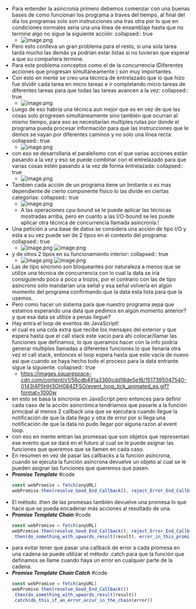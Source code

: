 - Para entender la asincronía primero debemos comenzar con una buenas bases de como funcionan los programa a traves del tiempo, al final del día los programas solo son instrucciones una tras otra por lo que en condiciones normales seria una una línea de ensamblaje hasta que no termine algo no sigue la siguiente acción:
  collapsed:: true
	- ![image.png](../assets/image_1650664162293_0.png)
- Pero esto conlleva un gran problema para el resto, si una sola tarea tarda mucho las demás ya podrían estar listas si no tuvieran que esperar a que su compañera termine.
- Para este problema conceptos como el de la concurrencia (Diferentes acciones que progresan simultáneamente ) son muy importantes.
- Con esto en mente se creo una técnica de entrelazado que lo que hizo fue dividir cada tarea en micro tareas e ir completando micro tareas de diferentes tareas para que todas las tareas avancen a la vez:
  collapsed:: true
	- ![image.png](../assets/image_1650664097333_0.png)
- Luego de eso habría una técnica aun mejor que es en vez de que las cosas solo progresen simultáneamente sino también que ocurran al mismo tiempo, para eso se necesitarían multiples rutas por donde el programa pueda procesar información para que las instrucciones que le demos se vayan por diferentes caminos y no solo una línea recta:
  collapsed:: true
	- ![image.png](../assets/image_1650664710440_0.png)
- con eso se desarrollaría el paralelismo con el que varias acciones están pasando a la vez y eso se puede combinar con el entrelazado para que varias cosas estén pasando a la vez de forma entrelazada:
  collapsed:: true
	- ![image.png](../assets/image_1650664829937_0.png)
- Tambien cada acción de un programa tiene un limitante o es mas dependiente de cierto componente físico lo las divide en ciertas categorías:
  collapsed:: true
	- ![image.png](../assets/image_1650665206387_0.png)
	- A las operaciones cpu-bound se le puede aplicar las técnicas mostradas arriba, pero en cuanto a las I/O-bound se les puede aplicar otra técnica de concurrencia llamada asincronía.!
- Una petición a una base de datos se considera una acción de tipo I/O y esta a su vez puede ser de 2 tipos en el contexto del programa:
  collapsed:: true
	- ![image.png](../assets/image_1650666071606_0.png) ![image.png](../assets/image_1650666163542_0.png)
- y de otros 2 tipos en su funcionamiento interior:
  collapsed:: true
	- ![image.png](../assets/image_1650666304339_0.png) ![image.png](../assets/image_1650666314938_0.png)
- Las de tipo síncrono son bloqueantes por naturaleza a menos que se utilize una técnica de concurrencia con lo cual la data se iría consiguiendo poco a poco a trozos, por el contrario con las de tipo asíncrono solo mandarían una señal y esa señal volvería en algún momento del programa confirmando que la data esta lista para que la usemos.
- Pero como hacer un sistema para que nuestro programa sepa que estamos esperando una data que pedimos en algún momento anterior? y que esa data se utilize a penas llegue?
- Hay entra el loop de eventos de JavaScript!
- el cual es una cola extra que recibe los mensajes del exterior y que espera hasta que el call stack este vacío para ahi colocar/llamar las funciones que definamos, lo que queramos hacer con la info podría generar multiples llamadas a diferentes funciones lo que llenaría otra vez el call stack, entonces el loop espera hasta que este vacía de nuevo así que cuando se haya hecho todo el proceso para la data entrante sigue la siguiente.
  collapsed:: true
	- https://images.squarespace-cdn.com/content/v1/56cdb491a3360cdd18de5e16/1517395047540-0143I4P5HH3OH084ZFSO/event_loop_tick_animated_es.gif?format=1000w
- en esto se basa la sincronía en JavaScript pero entonces para definir cada caso de la acción asincrónica tendríamos que pasarle a la función principal al menos 2 callback una que se ejecutara cuando llegue la notificación de que la data llego y otra de error por si llega una notificación de que la data no pudo llegar por alguna razon al event loop.
- con eso en mente entran las promesas que son objetos que representan ese evento que se dará en el futuro al cual se le puede asignar las funciones que queremos que se llamen en cada caso.
- En resumen en vez de pasar las callbacks a la función asíncrona, cuando se ejecuta la función asíncrona devuelve un objeto al cual se le pueden asignar las funciones que queremos que pasen.
- ***Promise Template*** #code
  ```javascript
  const webPromise = fetch(anyURL)
  webPromise.then(resolve_Good_End_Callback(), reject_Error_End_Callback())
  ```
- El método .then de las promesas también devuelve una promesa lo que hace que se pueda encadenar más acciones al resultado de una.
- ***Promise Template Chain*** #code
  ```javascript
  const webPromise = fetch(anyURL)
  webPromise.then(resolve_Good_End_Callback(), reject_Error_End_Callback())
  .then(do_something_with_upwards_result(result), error_in_this_promise())
  ```
- para evitar tener que pasar una callback de error a cada promesa en una cadena se puede utilizar el método .catch para que la función que definamos se llame cuando haya un error en cualquier parte de la cadena.
- ***Promise Template Chain Catch*** #code
  ```javascript
  const webPromise = fetch(anyURL)
  webPromise.then(resolve_Good_End_Callback())
  .then(do_something_with_upwards_result(result))
  .catch(do_this_if_an_error_occur_in_the_chain(error))
  ```